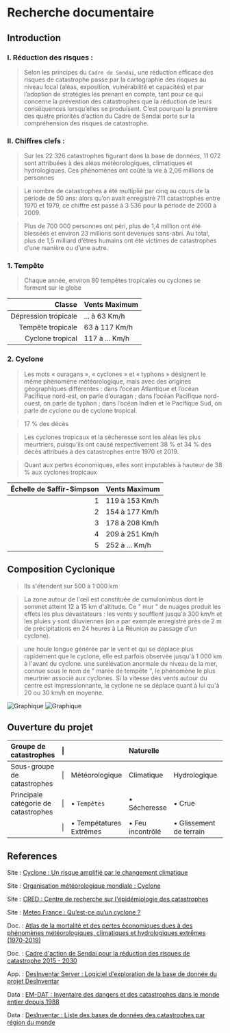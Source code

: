 # Recherche documentaire

## Introduction

### I. Réduction des risques :
> Selon les principes du `Cadre de Sendai`, une réduction efficace des risques de catastrophe passe par la cartographie des risques au niveau local (aléas, exposition, vulnérabilité et capacités) et par l’adoption de stratégies les prenant en compte, tant pour ce qui concerne la prévention des catastrophes que la réduction de leurs conséquences lorsqu’elles se produisent. C’est pourquoi la première des quatre priorités d’action du Cadre de Sendai porte sur la compréhension des risques de catastrophe.

### II. Chiffres clefs :
> Sur les 22 326 catastrophes figurant dans la base de données, 11 072 sont attribuées à des aléas météorologiques,
climatiques et hydrologiques. Ces phénomènes ont coûté la vie à 2,06 millions de personnes

> Le nombre de catastrophes a été multiplié par cinq au cours de la période de 50 ans: alors qu’on avait enregistré 711 catastrophes entre 1970 et 1979, ce chiffre est passé à 3 536 pour la période de 2000 à 2009.

> Plus de 700 000 personnes ont péri, plus de 1,4 million ont été blessées et environ 23 millions sont devenues sans-abri. Au total, plus de 1,5 milliard d’êtres humains ont été victimes de catastrophes d’une manière ou d’une autre.

### 1. Tempête 
> Chaque année, environ 80 tempêtes tropicales ou cyclones se forment sur le globe


| Classe               | Vents Maximum  | 
| -------------------: | :------------- |
| Dépression tropicale | ... à 63 Km/h  |
| Tempête tropicale    | 63 à 117 Km/h  |
| Cyclone tropical     | 117 à ... Km/h |


### 2. Cyclone 

> Les mots « ouragans », « cyclones » et « typhons » désignent le même phénomène météorologique, mais avec des origines géographiques différentes : dans l’océan Atlantique et l’océan Pacifique nord-est, on parle d’ouragan ; dans l’océan Pacifique nord-ouest, on parle de typhon ; dans l’océan Indien et le Pacifique Sud, on parle de cyclone ou de cyclone tropical.

> 17 % des décès

> Les cyclones tropicaux et la sécheresse sont les aléas les plus meurtriers, puisqu’ils ont causé respectivement 38 % et 34 % des décès attribués à des catastrophes entre 1970 et 2019.

> Quant aux pertes économiques, elles sont imputables à hauteur de 38 % aux cyclones tropicaux

| Échelle de Saffir-Simpson | Vents Maximum  |
| ------------------------: | :------------- |
| 1                         | 119 à 153 Km/h |
| 2                         | 154 à 177 Km/h |
| 3                         | 178 à 208 Km/h |
| 4                         | 209 à 251 Km/h |
| 5                         | 252 à ... Km/h |

## Composition Cyclonique 
 
> Ils s'étendent sur 500 à 1 000 km

> La zone autour de l'œil est constituée de cumulonimbus dont le sommet atteint 12 à 15 km d'altitude. Ce " mur " de nuages produit les effets les plus dévastateurs : les vents y soufflent jusqu'à 300 km/h et les pluies y sont diluviennes (on a par exemple enregistré près de 2 m de précipitations  en 24 heures à La Réunion au passage d'un cyclone).

> une houle longue générée par le vent et qui se déplace plus rapidement que le cyclone, elle est parfois observée jusqu'à 1 000 km à l'avant du cyclone.
> une surélévation anormale du niveau de la mer, connue sous le nom de " marée de tempête ", le phénomène le plus meurtrier associé aux cyclones.
> Si la vitesse des vents autour du centre est impressionnante, le cyclone ne se déplace quant à lui qu'à 20 ou 30 km/h en moyenne.

![Graphique](https://meteofrance.com/sites/meteofrance.com/files/styles/lightbox_style/public/images/editorial/Cyclone-Hemisphere%20Nord.jpg?itok=hLMFOYV1)
![Graphique](https://meteofrance.com/sites/meteofrance.com/files/styles/free_crop/public/images/editorial/Coupe%20verticale-cyclone.jpg?itok=mIsLG5NM)

## Ouverture du projet 

| Groupe de catastrophes               |  \|  |                         | Naturelle        |                         |  \|  |             | Technologique |                |
| :----------------------------------- | ---- | :---------------------- | :--------------- | ----------------------- | ---- | :---------- | :-----------: | -------------- |
| Sous-groupe de catastrophes          |  \|  | Météorologique          | Climatique       | Hydrologique            |  \|  |  Biologique | Géophysique   | Extraterrestre |
| Principale catégorie de catastrophes |  \|  | • ```Tempêtes```        | • Sécheresse     | • Crue                  |  \|  |             |               |                |
|                                      |  \|  | • Tempétatures Extrêmes | • Feu incontrôlé | • Glissement de terrain |  \|  |             |               |                |


## References 

Site : [Cyclone : Un risque amplifié par le changement climatique](https://www.georisques.gouv.fr/minformer-sur-un-risque/cyclone#)

Site : [Organisation météorologique mondiale : Cyclone](https://public.wmo.int/en/search?search_api_views_fulltext=cyclone)

Site : [CRED : Centre de recherche sur l'épidémiologie des catastrophes](https://www.cred.be)

Site : [Meteo France : Qu’est-ce qu’un cyclone ?](https://meteofrance.com/comprendre-la-meteo/le-vent/les-cyclones)

Doc. : [Atlas de la mortalité et des pertes économiques dues à des phénomènes météorologiques, climatiques et hydrologiques extrêmes (1970-2019)](https://library.wmo.int/idurl/4/55396)

Doc. : [Cadre d'action de Sendai pour la réduction des risques de catastrophe 2015 - 2030](https://www.unisdr.org/files/43291_frenchsendaiframeworkfordisasterris.pdf)

App. : [DesInventar Server : Logiciel d'exploration de la base de donnée du projet DesInventar](https://www.desinventar.net/download.html)

Data : [EM-DAT : Inventaire des dangers et des catastrophes dans le monde entier depuis 1988](https://www.emdat.be)

Data : [DesInventar : Liste des bases de données des catastrophes par région du monde](https://www.desinventar.net/DesInventar/index.jsp)

